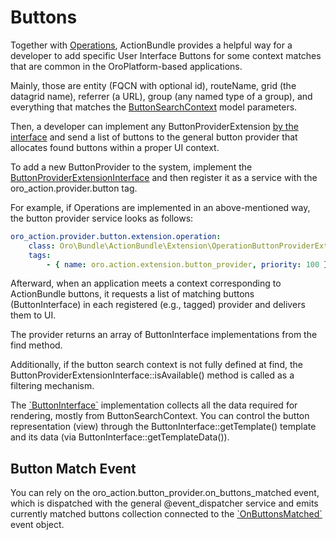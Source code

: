 <a id="bundle-docs-platform-action-bundle-buttons"></a>

# Buttons

Together with [Operations](index.md#bundle-docs-platform-action-bundle-operations), ActionBundle provides a helpful way for a developer to add specific User Interface Buttons for some context matches that are common in the OroPlatform-based applications.

Mainly, those are entity (FQCN with optional id), routeName, grid (the datagrid name), referrer (a URL), group (any named type of a group), and everything that matches the <a href="https://github.com/oroinc/platform/tree/master/src/Oro/Bundle/ActionBundle/Button/ButtonSearchContext.php" target="_blank">ButtonSearchContext</a> model parameters.

Then, a developer can implement any ButtonProviderExtension <a href="https://github.com/oroinc/platform/tree/master/src/Oro/Bundle/ActionBundle/Extension/ButtonProviderExtensionInterface.php" target="_blank">by the interface</a> and send a list of buttons to the general button provider that allocates found buttons within a proper UI context.

To add a new ButtonProvider to the system, implement the <a href="https://github.com/oroinc/platform/tree/master/src/Oro/Bundle/ActionBundle/Extension/ButtonProviderExtensionInterface.php" target="_blank">ButtonProviderExtensionInterface</a> and then register it as a service with the oro_action.provider.button tag.

For example, if Operations are implemented in an above-mentioned way, the button provider service looks as follows:

```yaml
oro_action.provider.button.extension.operation:
    class: Oro\Bundle\ActionBundle\Extension\OperationButtonProviderExtension
    tags:
        - { name: oro.action.extension.button_provider, priority: 100 } #<- register/inject extension via tag
```

Afterward, when an application meets a context corresponding to ActionBundle buttons, it requests a list of matching buttons (ButtonInterface) in each registered (e.g., tagged) provider and delivers them to UI.

The provider returns an array of ButtonInterface implementations from the find method.

Additionally, if the button search context is not fully defined at find, the ButtonProviderExtensionInterface::isAvailable() method is called as a filtering mechanism.

The <a href="https://github.com/oroinc/platform/tree/master/src/Oro/Bundle/ActionBundle/Button/ButtonInterface.php" target="_blank">\`ButtonInterface\`</a> implementation collects all the data required for rendering, mostly from ButtonSearchContext.
You can control the button representation (view) through the ButtonInterface::getTemplate() template and its data (via ButtonInterface::getTemplateData()).

## Button Match Event

You can rely on the oro_action.button_provider.on_buttons_matched event, which is dispatched with the general @event_dispatcher service and emits currently matched buttons collection connected to the <a href="https://github.com/oroinc/platform/tree/master/src/Oro/Bundle/ActionBundle/Provider/Event/OnButtonsMatched.php" target="_blank">\`OnButtonsMatched\`</a> event object.

<!-- Frontend -->
